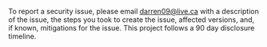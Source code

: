 To report a security issue, please email darren09@live.ca with a description of the issue, the steps you took to create the issue, affected versions, and, if known,
mitigations for the issue. This project follows a 90 day disclosure timeline.
